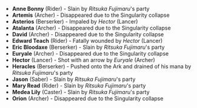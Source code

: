 - **Anne Bonny** (Rider) - Slain by _Ritsuka Fujimaru_'s party
- **Artemis** (Archer) - Disappeared due to the Singularity collapse
- **Asterios** (Berserker) - Impaled by _Hector_ (Lancer)
- **Atalanta** (Archer) - Disappeared due to the Singularity collapse
- **David** (Archer) - Disappeared due to the Singularity collapse
- **Edward Teach** (Rider) - Fatally wounded by _Hector_ (Lancer)
- **Eric Bloodaxe** (Berserker) - Slain by _Ritsuka Fujimaru_'s party
- **Euryale** (Archer) - Disappeared due to the Singularity collapse
- **Hector** (Lancer) - Shot with an arrow by _Euryale_ (Archer)
- **Heracles** (Berserker) - Pushed onto the Ark and drained of his mana by _Ritsuka Fujimaru_'s party
- **Jason** (Saber) - Slain by _Ritsuka Fujimaru_'s party
- **Mary Read** (Rider) - Slain by _Ritsuka Fujimaru_'s party
- **Medea Lily** (Caster) - Slain by _Ritsuka Fujimaru_'s party
- **Orion** (Archer) - Disappeared due to the Singularity collapse